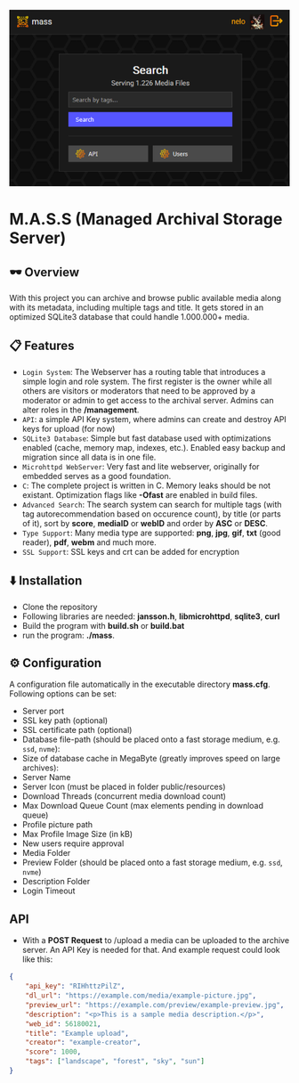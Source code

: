 ![Logo](readme-banner.png)
# M.A.S.S (Managed Archival Storage Server)
## 🕶️ Overview
With this project you can archive and browse public available media along with its metadata, including multiple tags and title. It gets stored in an optimized SQLite3 database that could handle 1.000.000+ media.

## 📋 Features
- `Login System`: The Webserver has a routing table that introduces a simple login and role system. The first register is the owner while all others are visitors or moderators that need to be approved by a moderator or admin to get access to the archival server. Admins can alter roles in the **/management**. 
- `API`: a simple API Key system, where admins can create and destroy API keys for upload (for now)
- `SQLite3 Database`: Simple but fast database used with optimizations enabled (cache, memory map, indexes, etc.). Enabled easy backup and migration since all data is in one file.
- `Microhttpd WebServer`: Very fast and lite webserver, originally for embedded serves as a good foundation.
- `C`: The complete project is written in C. Memory leaks should be not existant. Optimization flags like **-Ofast** are enabled in build files.
- `Advanced Search`: The search system can search for multiple tags (with tag autorecommendation based on occurence count), by title (or parts of it), sort by **score**, **mediaID** or **webID** and order by **ASC** or **DESC**.
- `Type Support`: Many media type are supported: **png**, **jpg**, **gif**, **txt** (good reader), **pdf**, **webm** and much more.
- `SSL Support`: SSL keys and crt can be added for encryption

## ⬇️ Installation
- Clone the repository
- Following libraries are needed: **jansson.h**, **libmicrohttpd**, **sqlite3**, **curl**
- Build the program with **build.sh** or **build.bat**
- run the program: **./mass**.

## ⚙️ Configuration
A configuration file automatically in the executable directory **mass.cfg**. Following options can be set:
- Server port
- SSL key path (optional)
- SSL certificate path (optional)
- Database file-path (should be placed onto a fast storage medium, e.g. `ssd`, `nvme`):
- Size of database cache in MegaByte (greatly improves speed on large archives):
- Server Name
- Server Icon (must be placed in folder public/resources)
- Download Threads (concurrent media download count)
- Max Download Queue Count (max elements pending in download queue)
- Profile picture path
- Max Profile Image Size (in kB)
- New users require approval
- Media Folder
- Preview Folder (should be placed onto a fast storage medium, e.g. `ssd`, `nvme`)
- Description Folder
- Login Timeout

## API
- With a **POST Request** to /upload a media can be uploaded to the archive server. An API Key is needed for that. And example request could look like this:

```json
{
    "api_key": "RIHhttzPilZ",
    "dl_url": "https://example.com/media/example-picture.jpg",
    "preview_url": "https://example.com/preview/example-preview.jpg",
    "description": "<p>This is a sample media description.</p>",
    "web_id": 56180021,
    "title": "Example upload",
    "creator": "example-creator",
    "score": 1000,
    "tags": ["landscape", "forest", "sky", "sun"]
}
```